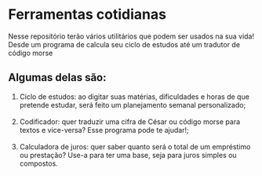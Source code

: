# Ferramentas cotidianas

Nesse repositório terão vários utilitários que podem ser usados na sua vida! Desde um programa de calcula seu ciclo de estudos até um tradutor de código morse

## Algumas delas são:

1. Ciclo de estudos: ao digitar suas matérias, dificuldades e horas de que pretende estudar, será feito um planejamento semanal personalizado; <br><br>
2. Codificador: quer traduzir uma cifra de César ou código morse para textos e vice-versa? Esse programa pode te ajudar!; <br><br>
3. Calculadora de juros: quer saber quanto será o total de um empréstimo ou prestação? Use-a para ter uma base, seja para juros simples ou compostos.  
